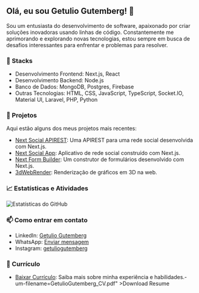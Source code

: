 ## Olá, eu sou Getulio Gutemberg! 👋

Sou um entusiasta do desenvolvimento de software, apaixonado por criar soluções inovadoras usando linhas de código. Constantemente me aprimorando e explorando novas tecnologias, estou sempre em busca de desafios interessantes para enfrentar e problemas para resolver.

### 🚀 Stacks

- Desenvolvimento Frontend: Next.js, React
- Desenvolvimento Backend: Node.js
- Banco de Dados: MongoDB, Postgres, Firebase
- Outras Tecnologias: HTML, CSS, JavaScript, TypeScript, Socket.IO, Material UI, Laravel, PHP, Python

### 💼 Projetos

Aqui estão alguns dos meus projetos mais recentes:

- [Next Social APIREST](https://capybaquigrafo-apirest.vercel.app/): Uma APIREST para uma rede social desenvolvida com Next.js.
- [Next Social App](https://capybaquigrafo.vercel.app/): Aplicativo de rede social construído com Next.js.
- [Next Form Builder](https://next-form-builder.vercel.app/): Um construtor de formulários desenvolvido com Next.js.
- [3dWebRender](https://run3d.vercel.app/): Renderização de gráficos em 3D na web.

### 📈 Estatísticas e Atividades

![Estatísticas do GitHub](https://github-readme-stats.vercel.app/api?username=getuliogutemberg&show_icons=true&theme=dark)

### 📫 Como entrar em contato

- LinkedIn: [Getulio Gutemberg](https://www.linkedin.com/in/getuliogutemberg/)
- WhatsApp: [Enviar mensagem](https://wa.me/5581992079191)
- Instagram: [getuliogutemberg](https://www.instagram.com/getuliogutemberg/)

### 📄 Currículo

- [Baixar Currículo](link): Saiba mais sobre minha experiência e habilidades.-um-filename=GetulioGutemberg_CV.pdf" >Download Resume</a></code>
</p>

</details>



